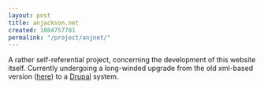 ```yaml
---
layout: post
title: anjackson.net
created: 1084757701
permalink: "/project/anjnet/"
---
```

A rather self-referential project, concerning the development of this website itself.  Currently undergoing a long-winded upgrade from the old xml-based version (<a href="http://anjackson.net/old-site/public_html/">here</a>) to a <a href="http://www.drupal.org/">Drupal</a> system.
